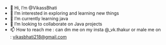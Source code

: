 - 👋 Hi, I’m @VikassBhati
- 👀 I’m interested in exploring and learning new things
- 🌱 I’m currently learning java
- 💞️ I’m looking to collaborate on Java projects
- 📫 How to reach me : can dm me on my insta @_vk.thakur or male me on : vikasbhati218@gmail.com

<!---
VikassBhati/VikassBhati is a ✨ special ✨ repository because its `README.md` (this file) appears on your GitHub profile.
You can click the Preview link to take a look at your changes.
--->
